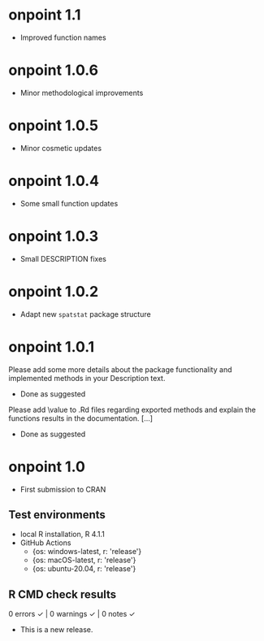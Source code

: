 # onpoint 1.1
* Improved function names

# onpoint 1.0.6
* Minor methodological improvements

# onpoint 1.0.5
* Minor cosmetic updates

# onpoint 1.0.4
* Some small function updates

# onpoint 1.0.3
* Small DESCRIPTION fixes

# onpoint 1.0.2
* Adapt new `spatstat` package structure

# onpoint 1.0.1
Please add some more details about the package functionality and implemented methods in your Description text.

* Done as suggested

Please add \value to .Rd files regarding exported methods and explain the functions results in the documentation. [...]

* Done as suggested

# onpoint 1.0
* First submission to CRAN

## Test environments
* local R installation, R 4.1.1
* GitHub Actions
  * {os: windows-latest, r: 'release'}
  * {os: macOS-latest, r: 'release'}
  * {os: ubuntu-20.04, r: 'release'}

## R CMD check results

0 errors ✓ | 0 warnings ✓ | 0 notes ✓

* This is a new release.
